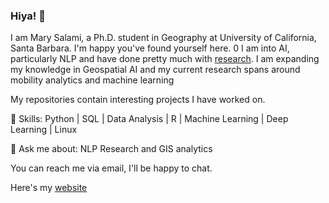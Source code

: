 ### Hiya! 👋

I am Mary Salami, a Ph.D. student in Geography at University of California, Santa Barbara. I'm happy you've found yourself here.
0
I am into AI, particularly NLP and have done pretty much with [research](https://scholar.google.com/citations?hl=en&user=A5wFQmIAAAAJ). I am expanding my knowledge in Geospatial AI and my current research spans around mobility analytics and machine learning 

My repositories contain interesting projects I have worked on.

🌱 Skills: Python | SQL | Data Analysis | R | Machine Learning | Deep Learning | Linux

💬 Ask me about: NLP Research and GIS analytics

You can reach me via email, I'll be happy to chat.

Here's my [website](https://salami-mary.github.io/)

